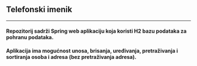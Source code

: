 ## Telefonski imenik

------------------------------------------

#### Repozitorij sadrži Spring web aplikaciju koja koristi H2 bazu podataka za pohranu podataka. 

#### Aplikacija ima mogućnost unosa, brisanja, uređivanja, pretraživanja i sortiranja osoba i adresa (bez pretraživanja adresa).

